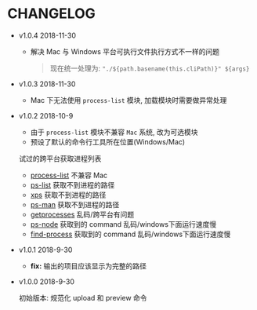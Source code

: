 # CHANGELOG

* v1.0.4 2018-11-30

  * 解决 Mac 与 Windows 平台可执行文件执行方式不一样的问题

    > 现在统一处理为: `"./${path.basename(this.cliPath)}" ${args}`

* v1.0.3 2018-11-30

  * Mac 下无法使用 `process-list` 模块, 加载模块时需要做异常处理

* v1.0.2 2018-10-9

  * 由于 `process-list` 模块不兼容 `Mac` 系统, 改为可选模块
  * 预设了默认的命令行工具所在位置(Windows/Mac)

  试过的跨平台获取进程列表
  * [process-list](https://www.npmjs.com/package/process-list) 不兼容 Mac
  * [ps-list](https://www.npmjs.com/package/ps-list) 获取不到进程的路径
  * [xps](https://www.npmjs.com/package/xps) 获取不到进程的路径
  * [ps-man](https://www.npmjs.com/package/ps-man) 获取不到进程的路径
  * [getprocesses](https://www.npmjs.com/package/getprocesses) 乱码/跨平台有问题
  * [ps-node](https://www.npmjs.com/package/ps-node) 获取到的 command 乱码/windows下面运行速度慢
  * [find-process](https://www.npmjs.com/package/find-process) 获取到的 command 乱码/windows下面运行速度慢

* v1.0.1 2018-9-30

  * **fix:** 输出的项目应该显示为完整的路径

* v1.0.0 2018-9-30

  初始版本: 规范化 upload 和 preview 命令